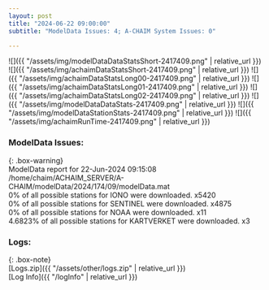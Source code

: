 ```yaml
---
layout: post
title: "2024-06-22 09:00:00"
subtitle: "ModelData Issues: 4; A-CHAIM System Issues: 0"

---
```


![]({{ "/assets/img/modelDataDataStatsShort-2417409.png" | relative_url }})
![]({{ "/assets/img/achaimDataStatsShort-2417409.png" | relative_url }})
![]({{ "/assets/img/achaimDataStatsLong00-2417409.png" | relative_url }})
![]({{ "/assets/img/achaimDataStatsLong01-2417409.png" | relative_url }})
![]({{ "/assets/img/achaimDataStatsLong02-2417409.png" | relative_url }})
![]({{ "/assets/img/modelDataDataStats-2417409.png" | relative_url }})
![]({{ "/assets/img/modelDataStationStats-2417409.png" | relative_url }})
![]({{ "/assets/img/achaimRunTime-2417409.png" | relative_url }})


### ModelData Issues:  
  
{: .box-warning}  
 ModelData report for 22-Jun-2024 09:15:08   
 /home/chaim/ACHAIM_SERVER/A-CHAIM/modelData/2024/174/09/modelData.mat   
 0% of all possible stations for IONO were downloaded. x5420   
 0% of all possible stations for SENTINEL were downloaded. x4875   
 0% of all possible stations for NOAA were downloaded. x11   
 4.6823% of all possible stations for KARTVERKET were downloaded. x3   
  


### Logs:  
  
{: .box-note}  
[Logs.zip]({{ "/assets/other/logs.zip" | relative_url }})  
[Log Info]({{ "/logInfo" | relative_url }})  
